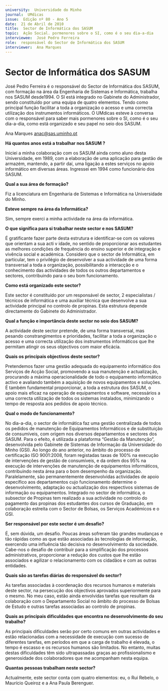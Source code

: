```yaml
---
university:  Universidade do Minho
journal:  UMdicas
issue:  Edição nº 80 - Ano 5
date:  21 de Abril de 2010
title:  Sector de Informática dos SASUM
topic:  Ação Social. pormenores sobre o SI, como é o seu dia-a-dia
interviewee:  José Pedro Ferreira
role:  responsável do Sector de Informática dos SASUM
interviewer:  Ana Marques
--- 
```


# Sector de Informática dos SASUM 

José Pedro Ferreira é o responsável do Sector de Informática dos SASUM, com formação na área da Engenharia de Sistemas e Informática, trabalha nos SASUM desde1994. O SI está integrado no Gabinete do Administrador, sendo constituído por uma equipa de quatro elementos. Tendo como principal função facilitar a toda a organização o acesso e uma correcta utilização dos instrumentos informáticos.
O UMdicas esteve à conversa com o responsável para saber mais pormenores sobre o SI, como é o seu dia-a-dia, como está organizado e seu papel no seio dos SASUM.
 
 
Ana Marques anac@sas.uminho.pt 


**Há quantos anos está a trabalhar nos SASUM ?**

Iniciei a minha colaboração com os SASUM ainda como aluno desta Universidade, em 1989, com a elaboração de uma aplicação para gestão de armazém, mantendo, a partir daí, uma ligação a estes serviços no apoio informático em diversas áreas. Ingressei em 1994 como funcionário dos SASUM.
 

**Qual a sua área de formação?**

Fiz a licenciatura em Engenharia de Sistemas e Informática na Universidade do Minho.
 

**Esteve sempre na área da Informática?**

Sim, sempre exerci a minha actividade na área da informática.
 

**O que significa para si trabalhar neste sector e nos SASUM?**

É gratificante fazer parte desta estrutura e identificar-se com os valores que orientam a sua acti v idade, no sentido de proporcionar aos estudantes as melhores condições de frequência do ensino superior e de integração e vivência social e académica.
Considero que o sector de Informática, em particular, tem o privilégio de desenvolver a sua actividade de uma forma transversal a toda a organização, possibilitando a interacção e o conhecimento das actividades de todos os outros departamentos e sectores, contribuindo para o seu bom funcionamento.
 

**Como está organizado este sector?**

Este sector é constituído por um responsável de sector, 2 especialistas / técnicos de informática e uma auxiliar técnica que desenvolve a sua actividade principal no controlo de propinas.
Esta estrutura depende directamente do Gabinete do Administrador.
 

**Qual a função e importância deste sector no seio dos SASUM?**

A actividade deste sector pretende, de uma forma transversal, mas pesando constrangimentos e prioridades, facilitar a toda a organização o acesso e uma correcta utilização dos instrumentos informáticos que lhe permitam atingir os seus objectivos com maior eficácia.
 

**Quais os principais objectivos deste sector?**

Pretendemos fazer uma gestão adequada do equipamento informático dos Serviços de Acção Social, promovendo a sua manutenção e actualização, procurando a máxima operacionalidade de todo o equipamento informático activo e avaliando também a aquisição de novos equipamentos e soluções.
É também fundamental proporcionar, a toda a estrutura dos SASUM, o apoio mais eficaz na operação de equipamentos e software, necessários a uma correcta utilização de todos os sistemas instalados, minimizando o tempo de resposta aos pedidos de apoio técnico.
 

**Qual o modo de funcionamento?**

No dia-a-dia, o sector de informática faz uma gestão centralizada de todos os pedidos de manutenção de Equipamentos Informáticos e de substituição de consumíveis, com origem nos diversos departamentos e sectores dos SASUM. Para o efeito, é utilizada a plataforma “Gestão da Manutenção”, desenvolvida pelo Gabinete de Sistemas de Informação da Universidade do Minho (GSI). Ao longo do ano anterior, no âmbito do processo de certificação ISO 9001:2008, foram registadas taxas de 100% na execução de intervenções de gestão de consumíveis, e da ordem dos 95% na execução de intervenções de manutenção de equipamentos informáticos, contribuindo nesta área para o bom desempenho da organização.
Paralelamente, são permanentemente desenvolvidas actividades de apoio específico aos departamentos cujo funcionamento determine o desenvolvimento, adaptação ou actualização dos respectivos sistemas de informação ou equipamentos.
Integrado no sector de informática, o subsector de Propinas tem realizado a sua actividade no controlo do pagamento das propinas dos estudantes dos cursos de Graduação, em colaboração estreita com o Sector de Bolsas, os Serviços Académicos e o GSI.
 

**Ser responsável por este sector é um desafio?**

É, sem dúvida, um desafio. Poucas áreas sofreram tão grandes mudanças e tão rápidas como as que estão associadas às tecnologias de informação, exercendo uma influência tão decisiva no desenvolvimento da sociedade. Cabe-nos o desafio de contribuir para a simplificação dos processos administrativos, proporcionar a redução dos custos que lhe estão associados e agilizar o relacionamento com os cidadãos e com as outras entidades.
 

**Quais são as tarefas diárias do responsável do sector?**

As tarefas associadas à coordenação dos recursos humanos e materiais deste sector, na persecução dos objectivos aprovados superiormente para o mesmo. No meu caso, estão ainda envolvidas tarefas que resultam da colaboração com o Departamento Social no âmbito do processo de Bolsas de Estudo e outras tarefas associadas ao controlo de propinas.
 

**Quais as principais dificuldades que encontra no desenvolvimento do seu trabalho?**

As principais dificuldades serão por certo comuns em outras actividades e estão relacionadas com a necessidade de execução com sucesso de diferentes tarefas, em períodos em que a carga de trabalho é elevada, o tempo é escasso e os recursos humanos são limitados. No entanto, muitas destas dificuldades têm sido ultrapassadas graças ao profissionalismo e generosidade dos colaboradores que me acompanham nesta equipa.
 

**Quantas pessoas trabalham neste sector?**

Actualmente, este sector conta com quatro elementos: eu, o Rui Rebelo, o Maurício Queiroz e a Ana Paula Berenguer.


